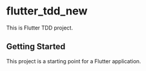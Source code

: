 # flutter_tdd_new

This is Flutter TDD project.

## Getting Started

This project is a starting point for a Flutter application.

